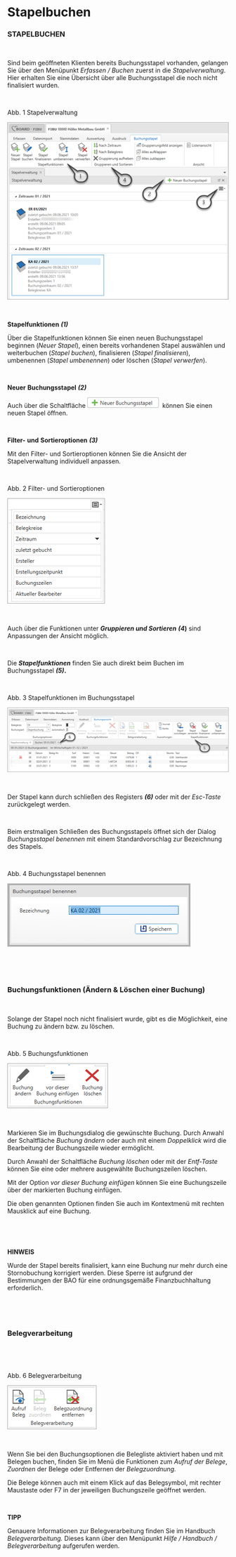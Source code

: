 # Stapelbuchen

### STAPELBUCHEN

&nbsp;

Sind beim geöffneten Klienten bereits Buchungsstapel vorhanden, gelangen Sie über den Menüpunkt *Erfassen / Buchen* zuerst in die *Stapelverwaltung*. Hier erhalten Sie eine Übersicht über alle Buchungsstapel die noch nicht finalisiert wurden.

&nbsp;

Abb. 1 Stapelverwaltung

![Image](<lib/NeuesElement28.png>)

&nbsp;

**Stapelfunktionen** ***(1)***

Über die Stapelfunktionen können Sie einen neuen Buchungsstapel beginnen (*Neuer Stapel*), einen bereits vorhandenen Stapel auswählen und weiterbuchen (*Stapel buchen*), finalisieren (*Stapel finalisieren*), umbenennen (*Stapel umbenennen*) oder löschen (*Stapel verwerfen*).

&nbsp;

**Neuer** **Buchungsstapel** ***(2)***

Auch über die Schaltfläche ![Image](<lib/NeuesElement27.png>)&nbsp; können Sie einen neuen Stapel öffnen.

&nbsp;

**Filter-** **und** **Sortieroptionen** ***(3)***

Mit den Filter- und Sortieroptionen können Sie die Ansicht der Stapelverwaltung individuell anpassen.&nbsp;

&nbsp;

Abb. 2 Filter- und Sortieroptionen

![Image](<lib/NeuesElement26.png>)

&nbsp;

Auch über die Funktionen unter ***Gruppieren und Sortieren*** ***(4*)** sind Anpassungen der Ansicht möglich.

&nbsp;

Die ***Stapelfunktionen*** finden Sie auch direkt beim Buchen im Buchungsstapel ***(5)*.**

&nbsp;

Abb. 3 Stapelfunktionen im Buchungsstapel

![Image](<lib/NeuesElement25.png>)

&nbsp;

Der Stapel kann durch schließen des Registers ***(6)*** oder mit der *Esc-Taste* zurückgelegt werden.

&nbsp;

Beim erstmaligen Schließen des Buchungsstapels öffnet sich der Dialog *Buchungsstapel benennen* mit einem Standardvorschlag zur Bezeichnung des Stapels.

&nbsp;

Abb. 4 Buchungsstapel benennen

![Image](<lib/NeuesElement24.png>)

&nbsp;

&nbsp;

### Buchungsfunktionen (Ändern \& Löschen einer Buchung)

&nbsp;

Solange der Stapel noch nicht finalisiert wurde, gibt es die Möglichkeit, eine Buchung zu ändern bzw. zu löschen.

&nbsp;

Abb. 5 Buchungsfunktionen

![Image](<lib/NeuesElement23.png>)

&nbsp;

Markieren Sie im Buchungsdialog die gewünschte Buchung. Durch Anwahl der Schaltfläche *Buchung ändern* oder auch mit einem *Doppelklick* wird die Bearbeitung der Buchungszeile wieder ermöglicht.&nbsp;

Durch Anwahl der Schaltfläche *Buchung löschen* oder mit der *Entf-Taste* können Sie eine oder mehrere ausgewählte Buchungszeilen löschen. &nbsp;

Mit der Option *vor dieser Buchung einfügen* können Sie eine Buchungszeile über der markierten Buchung einfügen.

Die oben genannten Optionen finden Sie auch im Kontextmenü mit rechten Mausklick auf eine Buchung.

&nbsp;

&nbsp;

**HINWEIS**

Wurde der Stapel bereits finalisiert, kann eine Buchung nur mehr durch eine Stornobuchung korrigiert werden. Diese Sperre ist aufgrund der Bestimmungen der BAO für eine ordnungsgemäße Finanzbuchhaltung erforderlich.

&nbsp;

&nbsp;

### Belegverarbeitung

&nbsp;

&nbsp;

Abb. 6 Belegverarbeitung

![Image](<lib/NeuesElement22.png>)

&nbsp;

Wenn Sie bei den Buchungsoptionen die Belegliste aktiviert haben und mit Belegen buchen, finden Sie im Menü die Funktionen zum *Aufruf der Belege*, *Zuordnen* der Belege oder Entfernen der *Belegzuordnung.*

Die Belege können auch mit einem Klick auf das Belegsymbol, mit rechter Maustaste oder F7 in der jeweiligen Buchungszeile geöffnet werden.

&nbsp;

**TIPP**

Genauere Informationen zur Belegverarbeitung finden Sie im Handbuch *Belegverarbeitung.* Dieses kann über den Menüpunkt *Hilfe / Handbuch / Belegverarbeitung* aufgerufen werden.

&nbsp;

&nbsp;

&nbsp;

